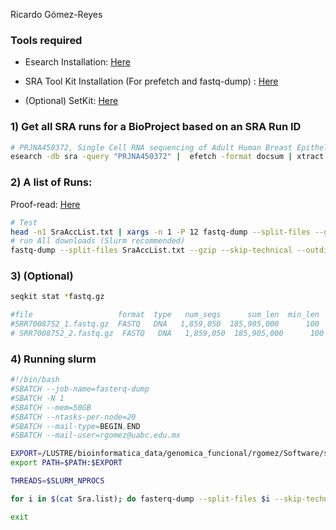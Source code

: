 Ricardo Gómez-Reyes

### Tools required

- Esearch Installation: [Here](https://www.ncbi.nlm.nih.gov/books/NBK179288/)

- SRA Tool Kit Installation (For prefetch and fastq-dump) : [Here](https://github.com/ncbi/sra-tools/wiki/02.-Installing-SRA-Toolkit)
- (Optional) SetKit: [Here](https://bioinf.shenwei.me/seqkit/download/)

### 1) Get all SRA runs for a BioProject based on an SRA Run ID

```bash
# PRJNA450372, Single Cell RNA sequencing of Adult Human Breast Epithelial Cells
esearch -db sra -query "PRJNA450372" |  efetch -format docsum | xtract -pattern Runs -ACC @acc  -element "&ACC" > SraAccList.txt
```

### 2) A list of Runs:

Proof-read: [Here](https://github.com/ncbi/sra-tools/wiki/08.-prefetch-and-fasterq-dump#how-to-use-prefetch-and-fasterq-dump-to-extract-fastq-files-from-sra-accessions)

```bash
# Test
head -n1 SraAccList.txt | xargs -n 1 -P 12 fastq-dump --split-files --gzip --skip-technical --outdir .
# run All downloads (Slurm recommended)
fastq-dump --split-files SraAccList.txt --gzip --skip-technical --outdir .
```

### 3) (Optional)

```bash
seqkit stat *fastq.gz

#file                   format  type   num_seqs      sum_len  min_len  avg_len  max_len
#SRR7008752_1.fastq.gz  FASTQ   DNA   1,859,050  185,905,000      100      100      100
# SRR7008752_2.fastq.gz  FASTQ   DNA   1,859,050  185,905,000      100      100      100
```

### 4) Running slurm

```bash
#!/bin/bash
#SBATCH --job-name=fasterq-dump
#SBATCH -N 1
#SBATCH --mem=50GB
#SBATCH --ntasks-per-node=20
#SBATCH --mail-type=BEGIN,END
#SBATCH --mail-user=rgomez@uabc.edu.mx

EXPORT=/LUSTRE/bioinformatica_data/genomica_funcional/rgomez/Software/sratoolkit.3.1.1-ubuntu64/bin
export PATH=$PATH:$EXPORT

THREADS=$SLURM_NPROCS

for i in $(cat Sra.list); do fasterq-dump --split-files $i --skip-technical -p -e $THREADS;done

exit
```
